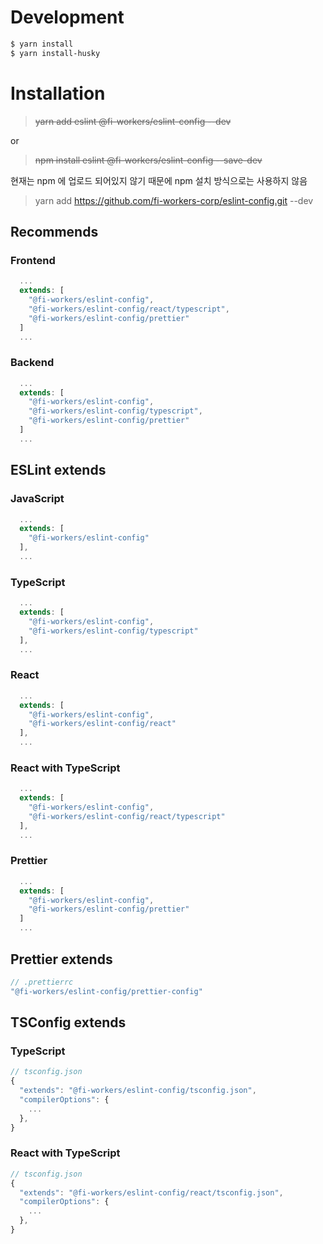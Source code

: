 # Development
```sh
$ yarn install
$ yarn install-husky
```

# Installation

> ~~yarn add eslint @fi-workers/eslint-config --dev~~

or

> ~~npm install eslint @fi-workers/eslint-config --save-dev~~

현재는 npm 에 업로드 되어있지 않기 때문에 npm 설치 방식으로는 사용하지 않음

> yarn add https://github.com/fi-workers-corp/eslint-config.git --dev


## Recommends

### Frontend
```js
  ...
  extends: [
    "@fi-workers/eslint-config",
    "@fi-workers/eslint-config/react/typescript",
    "@fi-workers/eslint-config/prettier"
  ]
  ...
```

### Backend
```js
  ...
  extends: [
    "@fi-workers/eslint-config",
    "@fi-workers/eslint-config/typescript",
    "@fi-workers/eslint-config/prettier"
  ]
  ...
```

## ESLint extends

### JavaScript
```js
  ...
  extends: [
    "@fi-workers/eslint-config"
  ],
  ...
```

### TypeScript
```js
  ...
  extends: [
    "@fi-workers/eslint-config",
    "@fi-workers/eslint-config/typescript"
  ],
  ...
```

### React
```js
  ...
  extends: [
    "@fi-workers/eslint-config",
    "@fi-workers/eslint-config/react"
  ],
  ...
```

### React with TypeScript
```js
  ...
  extends: [
    "@fi-workers/eslint-config",
    "@fi-workers/eslint-config/react/typescript"
  ],
  ...
```

### Prettier
```js
  ...
  extends: [
    "@fi-workers/eslint-config",
    "@fi-workers/eslint-config/prettier"
  ]
  ...
```

## Prettier extends
```js
// .prettierrc
"@fi-workers/eslint-config/prettier-config"
```

## TSConfig extends
### TypeScript
```js
// tsconfig.json
{
  "extends": "@fi-workers/eslint-config/tsconfig.json",
  "compilerOptions": {    
    ...
  },
}
```

### React with TypeScript
```js
// tsconfig.json
{
  "extends": "@fi-workers/eslint-config/react/tsconfig.json",
  "compilerOptions": {    
    ...
  },
}
```
